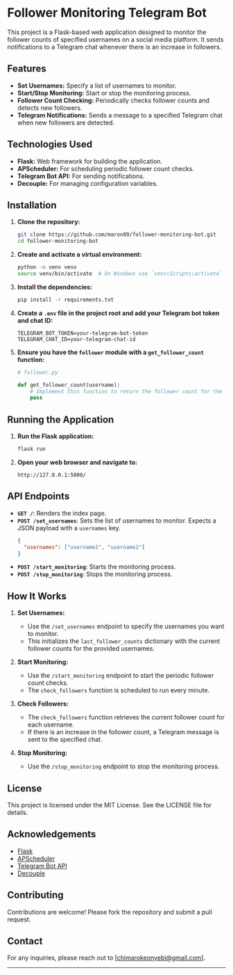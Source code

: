 # Follower Monitoring Telegram Bot

This project is a Flask-based web application designed to monitor the follower counts of specified usernames on a social media platform. It sends notifications to a Telegram chat whenever there is an increase in followers.

## Features

- **Set Usernames:** Specify a list of usernames to monitor.
- **Start/Stop Monitoring:** Start or stop the monitoring process.
- **Follower Count Checking:** Periodically checks follower counts and detects new followers.
- **Telegram Notifications:** Sends a message to a specified Telegram chat when new followers are detected.

## Technologies Used

- **Flask:** Web framework for building the application.
- **APScheduler:** For scheduling periodic follower count checks.
- **Telegram Bot API:** For sending notifications.
- **Decouple:** For managing configuration variables.

## Installation

1. **Clone the repository:**
   ```bash
   git clone https://github.com/maron09/follower-monitoring-bot.git
   cd follower-monitoring-bot
   ```

2. **Create and activate a virtual environment:**
   ```bash
   python -m venv venv
   source venv/bin/activate  # On Windows use `venv\Scripts\activate`
   ```

3. **Install the dependencies:**
   ```bash
   pip install -r requirements.txt
   ```

4. **Create a `.env` file in the project root and add your Telegram bot token and chat ID:**
   ```
   TELEGRAM_BOT_TOKEN=your-telegram-bot-token
   TELEGRAM_CHAT_ID=your-telegram-chat-id
   ```

5. **Ensure you have the `follower` module with a `get_follower_count` function:**
   ```python
   # follower.py

   def get_follower_count(username):
       # Implement this function to return the follower count for the given username
       pass
   ```

## Running the Application

1. **Run the Flask application:**
   ```bash
   flask run
   ```

2. **Open your web browser and navigate to:**
   ```
   http://127.0.0.1:5000/
   ```

## API Endpoints

- **`GET /`**: Renders the index page.
- **`POST /set_usernames`**: Sets the list of usernames to monitor. Expects a JSON payload with a `usernames` key.
  ```json
  {
    "usernames": ["username1", "username2"]
  }
  ```
- **`POST /start_monitoring`**: Starts the monitoring process.
- **`POST /stop_monitoring`**: Stops the monitoring process.

## How It Works

1. **Set Usernames:**
   - Use the `/set_usernames` endpoint to specify the usernames you want to monitor.
   - This initializes the `last_follower_counts` dictionary with the current follower counts for the provided usernames.

2. **Start Monitoring:**
   - Use the `/start_monitoring` endpoint to start the periodic follower count checks.
   - The `check_followers` function is scheduled to run every minute.

3. **Check Followers:**
   - The `check_followers` function retrieves the current follower count for each username.
   - If there is an increase in the follower count, a Telegram message is sent to the specified chat.

4. **Stop Monitoring:**
   - Use the `/stop_monitoring` endpoint to stop the monitoring process.

## License

This project is licensed under the MIT License. See the LICENSE file for details.

## Acknowledgements

- [Flask](https://flask.palletsprojects.com/)
- [APScheduler](https://apscheduler.readthedocs.io/)
- [Telegram Bot API](https://core.telegram.org/bots/api)
- [Decouple](https://pypi.org/project/python-decouple/)

## Contributing

Contributions are welcome! Please fork the repository and submit a pull request.

## Contact

For any inquiries, please reach out to [chimarokeonyebi@gmail.com].

---

